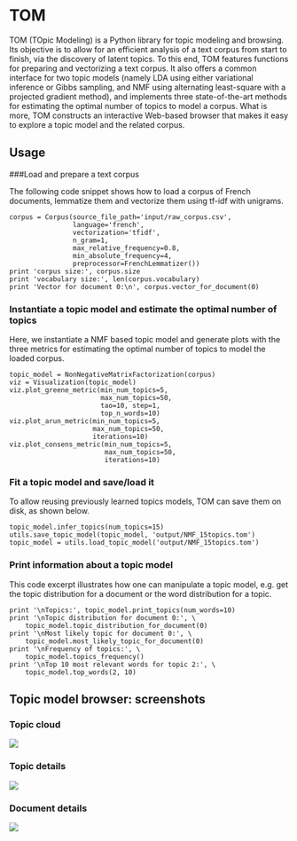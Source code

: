 # TOM

TOM (TOpic Modeling) is a Python library for topic modeling and browsing. Its objective is to allow for an efficient analysis of a text corpus from start to finish, via the discovery of latent topics. To this end, TOM features functions for preparing and vectorizing a text corpus. It also offers a common interface for two topic models (namely LDA using either variational inference or Gibbs sampling, and NMF using alternating least-square with a projected gradient method), and implements three state-of-the-art methods for estimating the optimal number of topics to model a corpus. What is more, TOM constructs an interactive Web-based browser that makes it easy to explore a topic model and the related corpus.

## Usage

###Load and prepare a text corpus

The following code snippet shows how to load a corpus of French documents, lemmatize them and vectorize them using tf-idf with unigrams.

```
corpus = Corpus(source_file_path='input/raw_corpus.csv',
                language='french', 
                vectorization='tfidf', 
                n_gram=1,
                max_relative_frequency=0.8, 
                min_absolute_frequency=4,
                preprocessor=FrenchLemmatizer())
print 'corpus size:', corpus.size
print 'vocabulary size:', len(corpus.vocabulary)
print 'Vector for document 0:\n', corpus.vector_for_document(0)
```

### Instantiate a topic model and estimate the optimal number of topics

Here, we instantiate a NMF based topic model and generate plots with the three metrics for estimating the optimal number of topics to model the loaded corpus.

```
topic_model = NonNegativeMatrixFactorization(corpus)
viz = Visualization(topic_model)
viz.plot_greene_metric(min_num_topics=5, 
                       max_num_topics=50, 
                       tao=10, step=1, 
                       top_n_words=10)
viz.plot_arun_metric(min_num_topics=5, 
                     max_num_topics=50, 
                     iterations=10)
viz.plot_consens_metric(min_num_topics=5, 
                        max_num_topics=50,
                        iterations=10)
```

### Fit a topic model and save/load it

To allow reusing previously learned topics models, TOM can save them on disk, as shown below.

```
topic_model.infer_topics(num_topics=15)
utils.save_topic_model(topic_model, 'output/NMF_15topics.tom')
topic_model = utils.load_topic_model('output/NMF_15topics.tom')
```

### Print information about a topic model

This code excerpt illustrates how one can manipulate a topic model, e.g. get the topic distribution for a document or the word distribution for a topic.

```
print '\nTopics:', topic_model.print_topics(num_words=10)
print '\nTopic distribution for document 0:', \
    topic_model.topic_distribution_for_document(0)
print '\nMost likely topic for document 0:', \
    topic_model.most_likely_topic_for_document(0)
print '\nFrequency of topics:', \
    topic_model.topics_frequency()
print '\nTop 10 most relevant words for topic 2:', \
    topic_model.top_words(2, 10)
```

## Topic model browser: screenshots

### Topic cloud
![](http://mediamining.univ-lyon2.fr/people/guille/tom-resources/topic_cloud.jpg)
### Topic details
![](http://mediamining.univ-lyon2.fr/people/guille/tom-resources/topic_0.jpg)
### Document details
![](http://mediamining.univ-lyon2.fr/people/guille/tom-resources/document_31.jpg)
